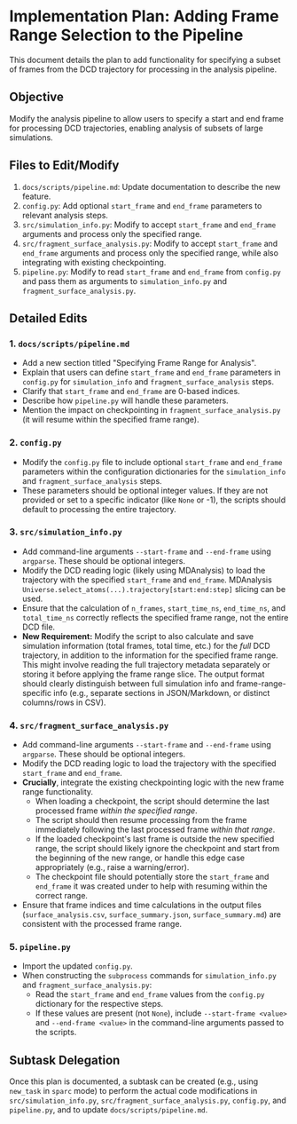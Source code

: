 # Implementation Plan: Adding Frame Range Selection to the Pipeline

This document details the plan to add functionality for specifying a subset of frames from the DCD trajectory for processing in the analysis pipeline.

## Objective

Modify the analysis pipeline to allow users to specify a start and end frame for processing DCD trajectories, enabling analysis of subsets of large simulations.

## Files to Edit/Modify

1.  `docs/scripts/pipeline.md`: Update documentation to describe the new feature.
2.  `config.py`: Add optional `start_frame` and `end_frame` parameters to relevant analysis steps.
3.  `src/simulation_info.py`: Modify to accept `start_frame` and `end_frame` arguments and process only the specified range.
4.  `src/fragment_surface_analysis.py`: Modify to accept `start_frame` and `end_frame` arguments and process only the specified range, while also integrating with existing checkpointing.
5.  `pipeline.py`: Modify to read `start_frame` and `end_frame` from `config.py` and pass them as arguments to `simulation_info.py` and `fragment_surface_analysis.py`.

## Detailed Edits

### 1. `docs/scripts/pipeline.md`

*   Add a new section titled "Specifying Frame Range for Analysis".
*   Explain that users can define `start_frame` and `end_frame` parameters in `config.py` for `simulation_info` and `fragment_surface_analysis` steps.
*   Clarify that `start_frame` and `end_frame` are 0-based indices.
*   Describe how `pipeline.py` will handle these parameters.
*   Mention the impact on checkpointing in `fragment_surface_analysis.py` (it will resume within the specified frame range).

### 2. `config.py`

*   Modify the `config.py` file to include optional `start_frame` and `end_frame` parameters within the configuration dictionaries for the `simulation_info` and `fragment_surface_analysis` steps.
*   These parameters should be optional integer values. If they are not provided or set to a specific indicator (like `None` or -1), the scripts should default to processing the entire trajectory.

### 3. `src/simulation_info.py`

*   Add command-line arguments `--start-frame` and `--end-frame` using `argparse`. These should be optional integers.
*   Modify the DCD reading logic (likely using MDAnalysis) to load the trajectory with the specified `start_frame` and `end_frame`. MDAnalysis `Universe.select_atoms(...).trajectory[start:end:step]` slicing can be used.
*   Ensure that the calculation of `n_frames`, `start_time_ns`, `end_time_ns`, and `total_time_ns` correctly reflects the specified frame range, not the entire DCD file.
*   **New Requirement:** Modify the script to also calculate and save simulation information (total frames, total time, etc.) for the *full* DCD trajectory, in addition to the information for the specified frame range. This might involve reading the full trajectory metadata separately or storing it before applying the frame range slice. The output format should clearly distinguish between full simulation info and frame-range-specific info (e.g., separate sections in JSON/Markdown, or distinct columns/rows in CSV).

### 4. `src/fragment_surface_analysis.py`

*   Add command-line arguments `--start-frame` and `--end-frame` using `argparse`. These should be optional integers.
*   Modify the DCD reading logic to load the trajectory with the specified `start_frame` and `end_frame`.
*   **Crucially**, integrate the existing checkpointing logic with the new frame range functionality.
    *   When loading a checkpoint, the script should determine the last processed frame *within the specified range*.
    *   The script should then resume processing from the frame immediately following the last processed frame *within that range*.
    *   If the loaded checkpoint's last frame is outside the new specified range, the script should likely ignore the checkpoint and start from the beginning of the new range, or handle this edge case appropriately (e.g., raise a warning/error).
    *   The checkpoint file should potentially store the `start_frame` and `end_frame` it was created under to help with resuming within the correct range.
*   Ensure that frame indices and time calculations in the output files (`surface_analysis.csv`, `surface_summary.json`, `surface_summary.md`) are consistent with the processed frame range.

### 5. `pipeline.py`

*   Import the updated `config.py`.
*   When constructing the `subprocess` commands for `simulation_info.py` and `fragment_surface_analysis.py`:
    *   Read the `start_frame` and `end_frame` values from the `config.py` dictionary for the respective steps.
    *   If these values are present (not `None`), include `--start-frame <value>` and `--end-frame <value>` in the command-line arguments passed to the scripts.

## Subtask Delegation

Once this plan is documented, a subtask can be created (e.g., using `new_task` in `sparc` mode) to perform the actual code modifications in `src/simulation_info.py`, `src/fragment_surface_analysis.py`, `config.py`, and `pipeline.py`, and to update `docs/scripts/pipeline.md`.